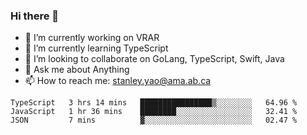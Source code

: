 ### Hi there 👋

- 🔭 I’m currently working on VRAR
- 🌱 I’m currently learning TypeScript
- 👯 I’m looking to collaborate on GoLang, TypeScript, Swift, Java
- 💬 Ask me about Anything
- 📫 How to reach me: stanley.yao@ama.ab.ca


<!--START_SECTION:waka-->
```text
TypeScript   3 hrs 14 mins   ████████████████▒░░░░░░░░   64.96 % 
JavaScript   1 hr 36 mins    ████████░░░░░░░░░░░░░░░░░   32.41 % 
JSON         7 mins          ▓░░░░░░░░░░░░░░░░░░░░░░░░   02.47 % 
```
<!--END_SECTION:waka-->
